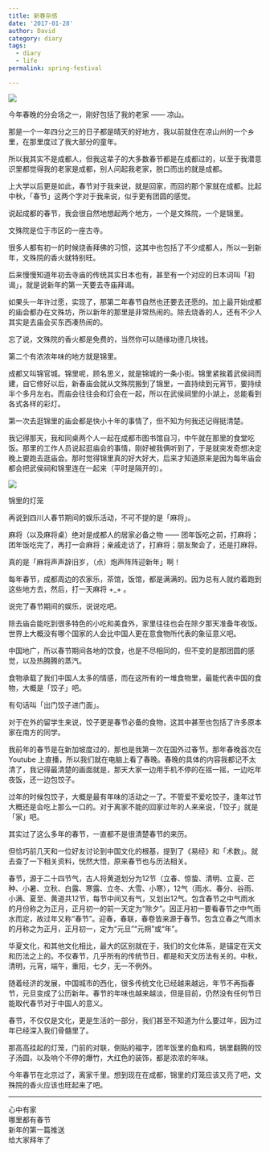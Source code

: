 ```yaml
---
title: 新春杂感
date: '2017-01-28'
author: David
category: diary
tags:
  - diary
  - life
permalink: spring-festival

---
```


![](/images/wp_weixin_public/锦里的香火又旺了.jpg)

<!-- more -->

今年春晚的分会场之一，刚好包括了我的老家 —— 凉山。

那是一个一年四分之三的日子都是晴天的好地方，我以前就住在凉山州的一个乡里，在那里度过了我大部分的童年。

所以我其实不是成都人，但我这辈子的大多数春节都是在成都过的，以至于我潜意识里都觉得我的老家是成都，别人问起我老家，脱口而出的就是成都。

上大学以后更是如此，春节对于我来说，就是回家，而回的那个家就在成都。比起中秋，「春节」这两个字对于我来说，似乎更有团圆的感觉。



说起成都的春节，我会很自然地想起两个地方，一个是文殊院，一个是锦里。

文殊院是位于市区的一座古寺。

很多人都有初一的时候烧香拜佛的习惯，这其中也包括了不少成都人，所以一到新年，文殊院的香火就特别旺。

后来慢慢知道年初去寺庙的传统其实日本也有，甚至有一个对应的日本词叫「初谒」，就是说新年的第一天要去寺庙拜谒。

如果头一年许过愿，实现了，那第二年春节自然也还要去还愿的。加上最开始成都的庙会都办在文殊坊，所以新年的那里是非常热闹的。除去烧香的人，还有不少人其实是去庙会买东西凑热闹的。

忘了说，文殊院的香火都是免费的，当然你可以随缘功德几块钱。

第二个有浓浓年味的地方就是锦里。

成都又叫锦官城。锦里呢，顾名思义，就是锦城的一条小街。锦里紧挨着武侯祠而建，自它修好以后，新春庙会就从文殊院搬到了锦里，一直持续到元宵节，要持续半个多月左右。而庙会往往会和灯会在一起，所以在武侯祠里的小湖上，总能看到各式各样的彩灯。

第一次去逛锦里的庙会都是快小十年的事情了，但不知为何我还记得挺清楚。

我记得那天，我和同桌两个人一起在成都市图书馆自习，中午就在那里的食堂吃饭。那里的工作人员说起逛庙会的事情，刚好被我俩听到了，于是就突发奇想决定晚上要跑去逛庙会。那时觉得锦里真的好大好大，后来才知道原来是因为每年庙会都会把武侯祠和锦里连在一起来（平时是隔开的）。

![](/images/wp_weixin_public/55373343201103252039583761110705374_007-COLLAGE.jpg)

锦里的灯笼

再说到四川人春节期间的娱乐活动，不可不提的是「麻将」。

麻将（以及麻将桌）绝对是成都人的居家必备之物 —— 团年饭吃之前，打麻将；团年饭吃完了，再打一会麻将；亲戚走访了，打麻将；朋友聚会了，还是打麻将。

真的是「麻将声声辞旧岁，（点）炮声阵阵迎新年」啊！

每年春节，成都周边的农家乐，茶馆，饭馆，都是满满的。因为总有人就约着跑到这些地方去，然后，打一天麻将 +_+ 。


说完了春节期间的娱乐，说说吃吧。

除去庙会能吃到很多特色的小吃和美食外，家里往往也会在除夕那天准备年夜饭。世界上大概没有哪个国家的人会比中国人更在意食物所代表的象征意义吧。

中国地广，所以春节期间各地的饮食，也是不尽相同的，但不变的是那团圆的感觉，以及热腾腾的蒸汽。

食物承载了我们中国人太多的情感，而在这所有的一堆食物里，最能代表中国的食物，大概是「饺子」吧。

有句话叫「出门饺子进门面」。

对于在外的留学生来说，饺子更是春节必备的食物，这其中甚至也包括了许多原本家在南方的同学。

我前年的春节是在新加坡度过的，那也是我第一次在国外过春节。那年春晚首次在 Youtube 上直播，所以我们就在电脑上看了春晚。春晚的具体的内容我都记不太清了，我记得最清楚的画面就是，那天大家一边用手机不停的在摇一摇，一边吃年夜饭，还一边包饺子。

过年的时候包饺子，大概是最有年味的活动之一了。不管爱不爱吃饺子，逢年过节大概还是会吃上那么一口的。对于离家不能的回家过年的人来来说，「饺子」就是「家」吧。


其实过了这么多年的春节，一直都不是很清楚春节的来历。

但恰巧前几天和一位好友讨论到中国文化的根基，提到了《易经》和「术数」。就去查了一下相关资料，恍然大悟，原来春节也与历法相关。

春节，源于二十四节气，古人将黄道划分为12节（立春、惊蛰、清明、立夏、芒种、小暑、立秋、白露、寒露、立冬、大雪、小寒），12气（雨水、春分、谷雨、小满、夏至、黄道共12节，每节中间又有气，又划出12气。包含春节之中气雨水的月份称之为正月，正月初一的前一天定为“除夕”。因正月初一要看春节之中气雨水而定，故过年又称“春节”。迎春，春联，春卷皆来源于春节。包含立春之气雨水的月称之为正月，正月初一，定为“元旦”“元朔”或“年”。

华夏文化，和其他文化相比，最大的区别就在于，我们的文化体系，是锚定在天文和历法之上的。不仅春节，几乎所有的传统节日，都是和天文历法有关的。中秋，清明，元宵，端午，重阳，七夕，无一不例外。

随着经济的发展，中国城市的西化，很多传统文化已经越来越远，年节不再指春节，元旦变成了公历新年。春节的年味也越来越淡，但是目前，仍然没有任何节日能取代春节对于中国人的意义。

春节，不仅仅是文化，更是生活的一部分，我们甚至不知道为什么要过年，因为过年已经深入我们骨髓里了。

那高高挂起的灯笼，门前的对联，倒贴的福字，团年饭里的鱼和鸡，锅里翻腾的饺子汤圆，以及响个不停的爆竹，大红色的装饰，都是浓浓的年味。

今年春节在北京过了，离家千里。想到现在在成都，锦里的灯笼应该又亮了吧，文殊院的香火应该也旺起来了吧。



<hr>
<div class="post-motto">
<div>心中有家</div>
<div>哪里都有春节</div>
<div>新年的第一篇推送</div>
<div>给大家拜年了</div>
</div>
